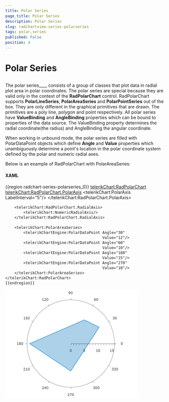 ```yaml
---
title: Polar Series
page_title: Polar Series
description: Polar Series
slug: radchartview-series-polarseries
tags: polar,series
published: False
position: 4
---
```


# Polar Series



## 

The polar series____ consists of a group of classes that plot data in radial plot area in polar coordinates. The polar series are special because they are valid only in the context of the __RadPolarChart__ control. RadPolarChart supports __PolarLineSeries__, __PolarAreaSeries__ and __PolarPointSeries__ out of the box. They are only different in the graphical primitives that are drawn. The primitives are a poly line, polygon and point respectively. All polar series have __ValueBinding__ and __AngleBinding__ properties which can be bound to properties of the data source. The ValueBinding property determines the radial coordinate(the radius) and AngleBinding the angular coordinate.

When working in unbound mode, the polar series are filled with PolarDataPoint objects which define __Angle__ and __Value__ properties which unambiguously determine a point's location in the polar coordinate system defined by the polar and numeric radial axes.

Below is an example of RadPolarChart with PolarAreaSeries:

#### __XAML__

{{region radchart-series-polarseries_0}}
	<telerikChart:RadPolarChart>
	    <telerikChart:RadPolarChart.PolarAxis>
	        <telerikChart:PolarAxis LabelInterval="5"/>
	    </telerikChart:RadPolarChart.PolarAxis>
	
	    <telerikChart:RadPolarChart.RadialAxis>
	        <telerikChart:NumericRadialAxis/>
	    </telerikChart:RadPolarChart.RadialAxis>
	
	    <telerikChart:PolarAreaSeries>
	        <telerikChartEngine:PolarDataPoint Angle="30"
	                                           Value="12"/>
	        <telerikChartEngine:PolarDataPoint Angle="60"
	                                           Value="10"/>
	        <telerikChartEngine:PolarDataPoint Angle="180"
	                                           Value="15"/>
	        <telerikChartEngine:PolarDataPoint Angle="270"
	                                           Value="10"/>
	    </telerikChart:PolarAreaSeries>
	</telerikChart:RadPolarChart>
	{{endregion}}





![](images/radchartview-chart_series_polar.png)
